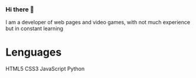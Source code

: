### Hi there 👋

I am a developer of web pages and video games, with not much experience but in constant learning

# Lenguages

HTML5 CSS3 JavaScript Python



